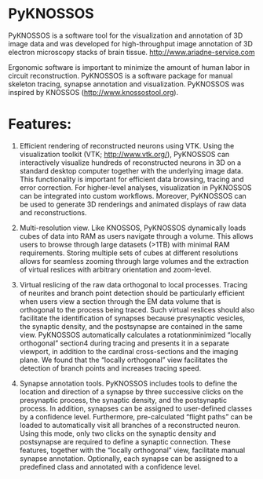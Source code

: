 # PyKNOSSOS
PyKNOSSOS is a software tool for the visualization and annotation of 3D image data and was developed for high-throughput image annotation of 3D electron microscopy stacks of brain tissue. http://www.ariadne-service.com

Ergonomic software is important to minimize the amount of human labor in circuit reconstruction. PyKNOSSOS is a  software package for manual skeleton tracing, synapse annotation and visualization.
PyKNOSSOS was inspired by KNOSSOS (http://www.knossostool.org).

# Features:
1. Efficient rendering of reconstructed neurons using VTK. Using the visualization toolkit (VTK;
http://www.vtk.org/), PyKNOSSOS can interactively visualize hundreds of reconstructed neurons
in 3D on a standard desktop computer together with the underlying image data. This functionality
is important for efficient data browsing, tracing and error correction. For higher-level analyses,
visualization in PyKNOSSOS can be integrated into custom workflows. Moreover, PyKNOSSOS
can be used to generate 3D renderings and animated displays of raw data and reconstructions.

2. Multi-resolution view. Like KNOSSOS, PyKNOSSOS dynamically loads cubes of data into
RAM as users navigate through a volume. This allows users to browse through large datasets
(>1TB) with minimal RAM requirements. Storing multiple sets of cubes at different resolutions
allows for seamless zooming through large volumes and the extraction of virtual reslices with
arbitrary orientation and zoom-level.

3. Virtual reslicing of the raw data orthogonal to local processes. Tracing of neurites and branch
point detection should be particularly efficient when users view a section through the EM data
volume that is orthogonal to the process being traced. Such virtual reslices should also facilitate
the identification of synapses because presynaptic vesicles, the synaptic density, and the
postsynapse are contained in the same view. PyKNOSSOS automatically calculates a rotationminimized
“locally orthogonal” section4 during tracing and presents it in a separate viewport, in
addition to the cardinal cross-sections and the imaging plane. We found that the “locally
orthogonal” view facilitates the detection of branch points and increases tracing speed.

4. Synapse annotation tools. PyKNOSSOS includes tools to define the location and direction of a
synapse by three successive clicks on the presynaptic process, the synaptic density, and the
postsynaptic process. In addition, synapses can be assigned to user-defined classes by a
confidence level. Furthermore, pre-calculated “flight paths” can be loaded to automatically visit
all branches of a reconstructed neuron. Using this mode, only two clicks on the synaptic density
and postsynapse are required to define a synaptic connection. These features, together with the
“locally orthogonal” view, facilitate manual synapse annotation. Optionally, each synapse can be
assigned to a predefined class and annotated with a confidence level.
